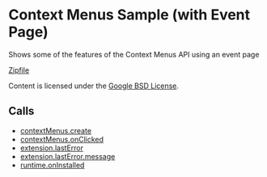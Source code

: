 
Context Menus Sample (with Event Page)
=======

Shows some of the features of the Context Menus API using an event page

[Zipfile](http://developer.chrome.com/extensions/examples/api/contextMenus/event_page.zip)

Content is licensed under the [Google BSD License](http://code.google.com/google_bsd_license.html).

Calls
-----

* [contextMenus.create](http://developer.chrome.com/extensions/contextMenus.html#method-create)
* [contextMenus.onClicked](http://developer.chrome.com/extensions/contextMenus.html#event-onClicked)
* [extension.lastError](http://developer.chrome.com/extensions/extension.html#property-lastError)
* [extension.lastError.message](http://developer.chrome.com/extensions/extension.html#property-lastError-message)
* [runtime.onInstalled](http://developer.chrome.com/extensions/runtime.html#event-onInstalled)